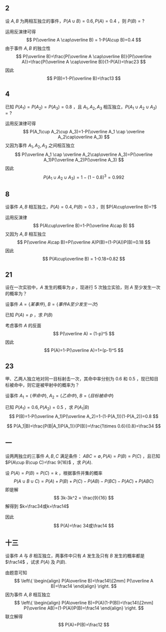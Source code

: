 ## 2

设 $A,B$ 为两相互独立的事件，$P(A\cup B)=0.6,P(A)=0.4$ ，则 $P(B)=?$ 



运用反演律可得
$$
P(\overline A \cap\overline B) = 1-P(A\cup B)=0.4
$$
由于事件 $A,B$ 的独立性
$$
P(\overline B)=\frac{P(\overline A \cap\overline B)}{P(\overline A)}=\frac{P(\overline A \cap\overline B)}{1-P(A)}=\frac23
$$
因此
$$
P(B)=1-P(\overline B)=\frac13
$$


## 4

已知 $P(A_1)=P(A_2)=P(A_3)=0.8$ ，且 $A_1,A_2,A_3$ 相互独立，$P(A_1\cup A_2\cup A_3)=?$



运用反演律可得
$$
P(A_1\cup A_2\cup A_3)=1-P(\overline A_1 \cap \overline A_2\cap\overline A_3)
$$
又因为事件 $A_1,A_2,A_3$ 之间相互独立
$$
P(\overline A_1 \cap \overline A_2\cap\overline A_3)=P(\overline A_1)P(\overline A_2)P(\overline A_3)
$$
因此
$$
P(A_1\cup A_2\cup A_3)=1-(1-0.8)^3 = 0.992
$$


## 8

设事件 $A,B$ 相互独立，$P(A)=0.4,P(B)=0.3$ ，则 $P(A\cup\overline B)=?$



运用反演律
$$
P(A\cup\overline B)=1-P(\overline A\cap B)
$$
又因为 $A,B$ 相互独立
$$
P(\overline A\cap B)=P(\overline A)P(B)=(1-P(A))P(B)=0.18
$$
因此
$$
P(A\cup\overline B) = 1-0.18=0.82
$$


## 21

设在一次实验中，$A$ 发生的概率为 $p$ ，现进行 $5$ 次独立实验，则 $A$ 至少发生一次的概率为？



设事件 $A=\{某事件\},\ B=\{事件A至少发生一次\}$ 

已知 $P(A)=p$ ，求 $P(B)$ 

考虑事件 $A$ 的反面
$$
P(\overline A) = (1-p)^5
$$
因此
$$
P(A)=1-P(\overline A)=1+(p-1)^5
$$


## 23

甲、乙两人独立地对同一目标射击一次，其命中率分别为 $0.6$ 和 $0.5$ ，现已知目标被命中，则它是被甲射中的概率为？



设事件 $A_1=\{甲命中\},\ A_2=\{乙命中\},\ B=\{目标被命中\}$ 

已知 $P(A_1)=0.6,P(A_2)=0.5$ ，求 $P(A_1|B)$ 
$$
P(B)=1-P(\overline A_1)P(\overline A_2)=1-(1-P(A_1))(1-P(A_2))=0.8
$$

$$
P(A_1|B)=\frac{P(B|A_1)P(A_1)}{P(B)}=\frac{1\times 0.6}{0.8}=\frac34
$$

## 一

设两两独立的三事件 $A,B,C$ 满足条件： $ABC=\emptyset,P(A)=P(B)=P(C)$ ，且已知 $P(A\cup B\cup C)=\frac 9{16}$ ，求 $P(A)$. 



设 $P(A)=P(B)=P(C)=k$ ，根据事件并集的概率
$$
P(A\cup B\cup C)=P(A)+P(B)+P(C)-P(AB)-P(BC)-P(AC)+P(ABC)
$$
即是解
$$
3k-3k^2 = \frac{9}{16}
$$
解得到 $k=\frac34或k=\frac14$ 

因此 
$$
P(A)=\frac 34或\frac14
$$


## 十三

设事件 $A$ 与 $B$ 相互独立，两事件中只有 $A$ 发生及只有 $B$ 发生的概率都是 $\frac14$ ，试求 $P(A)$ 及 $P(B)$.



由题意可知
$$
\left\{
\begin{align}
P(A\overline B)=\frac14\\[2mm]
P(\overline A B)=\frac14
\end{align}
\right.
$$
因为事件 $A,B$ 相互独立
$$
\left\{
\begin{align}
P(A\overline B)=P(A)(1-P(B))=\frac14\\[2mm]
P(\overline AB)=(1-P(A))P(B)=\frac14
\end{align}
\right.
$$
联立解得
$$
P(A)=P(B)=\frac12
$$
